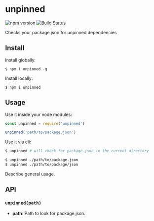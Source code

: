 # unpinned

[![npm version](https://badge.fury.io/js/unpinned.svg)](https://badge.fury.io/js/unpinned) [![Build Status](https://travis-ci.org/herrmannplatz/unpinned.svg?branch=master)](https://travis-ci.org/herrmannplatz/unpinned)

Checks your package.json for unpinned dependencies

## Install

Install globally:

```
$ npm i unpinned -g
```

Install locally:
```
$ npm i unpinned
```

## Usage

Use it inside your node modules:

```javascript
const unpinned = require('unpinned')

unpinned('path/to/package.json')
```

Use it via cli:
```bash
$ unpinned # will check for package.json in the current directory

$ unpinned ./path/to/package.json
$ unpinned ./path/to/package/json
```
Describe general usage.

## API

### `unpinned(path)`

* **path**: Path to look for package.json.
